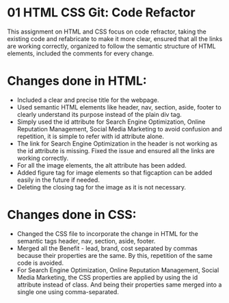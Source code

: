 # 01 HTML CSS Git: Code Refactor

This assignment on HTML and CSS focus on code refractor, taking the existing code and refabricate to make it more clear, ensured that all the links are working correctly, organized to follow the semantic structure of HTML elements, included the comments for every change.

# Changes done in HTML:

* Included a clear and precise title for the webpage.
* Used semantic HTML elements like header, nav, section, aside, footer to clearly understand its purpose instead of the plain div tag.
* Simply used the id attribute for Search Engine Optimization, Online Reputation Management, Social Media Marketing to avoid confusion and repetition, it is simple to refer with id attribute alone.
* The link for Search Engine Optimization in the header is not working as the id attribute is missing. Fixed the issue and ensured all the links are working correctly.
* For all the image elements, the alt attribute has been added.
* Added figure tag for image elements so that figcaption can be added easily in the future if needed.
* Deleting the closing tag for the image as it is not necessary.

# Changes done in CSS:

* Changed the CSS file to incorporate the change in HTML for the semantic tags header, nav, section, aside, footer. 
* Merged all the Benefit - lead, brand, cost separated by commas because their properties are the same. By this, repetition of the same code is avoided.
* For Search Engine Optimization, Online Reputation Management, Social Media Marketing, the CSS properties are applied by using the id attribute instead of class. And being their properties same merged into a single one using comma-separated.
